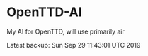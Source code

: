 # OpenTTD-AI
My AI for OpenTTD, will use primarily air

Latest backup: Sun Sep 29 11:43:01 UTC 2019
